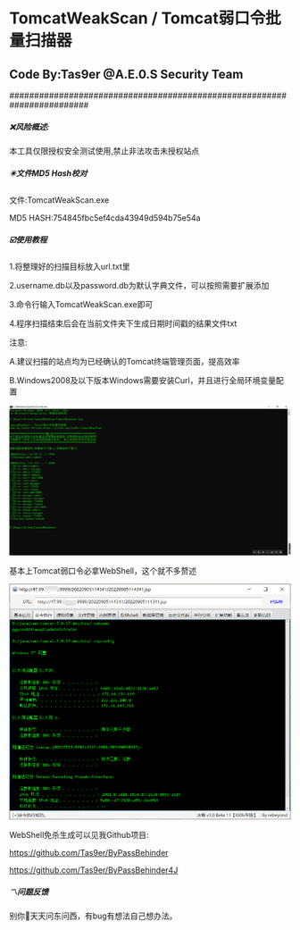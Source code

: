 # TomcatWeakScan / Tomcat弱口令批量扫描器

## Code By:Tas9er @A.E.0.S Security Team

######################################################################## 

##### :x:风险概述:

本工具仅限授权安全测试使用,禁止非法攻击未授权站点



##### :eight_pointed_black_star:文件MD5 Hash校对

文件:TomcatWeakScan.exe

MD5 HASH:754845fbc5ef4cda43949d594b75e54a



##### :ballot_box_with_check:使用教程

1.将整理好的扫描目标放入url.txt里

2.username.db以及password.db为默认字典文件，可以按照需要扩展添加

3.命令行输入TomcatWeakScan.exe即可

4.程序扫描结束后会在当前文件夹下生成日期时间戳的结果文件txt

注意:

A.建议扫描的站点均为已经确认的Tomcat终端管理页面，提高效率

B.Windows2008及以下版本Windows需要安装Curl，并且进行全局环境变量配置

![01](/image/01.jpg)

基本上Tomcat弱口令必拿WebShell，这个就不多赘述

![02](/image/02.jpg)

WebShell免杀生成可以见我Github项目:

https://github.com/Tas9er/ByPassBehinder

https://github.com/Tas9er/ByPassBehinder4J



##### :part_alternation_mark:问题反馈

别你🐴天天问东问西，有bug有想法自己想办法。


